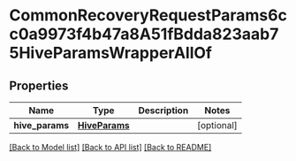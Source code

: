 # CommonRecoveryRequestParams6cc0a9973f4b47a8A51fBdda823aab75HiveParamsWrapperAllOf


## Properties
Name | Type | Description | Notes
------------ | ------------- | ------------- | -------------
**hive_params** | [**HiveParams**](HiveParams.md) |  | [optional] 

[[Back to Model list]](../README.md#documentation-for-models) [[Back to API list]](../README.md#documentation-for-api-endpoints) [[Back to README]](../README.md)


